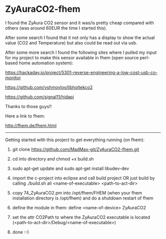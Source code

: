 # ZyAuraCO2-fhem

I found the ZyAura CO2 sensor and it was/is pretty cheap compared with others (was around 60EUR the time I started this).

After some search I found that it not only has a display to show the actual value (CO2 and Temperature) but also could be read out via usb.

After some more search I found the following sites where I pulled my input for my project to make this sensor available in fhem (open source perl-based home automation system):

https://hackaday.io/project/5301-reverse-engineering-a-low-cost-usb-co-monitor

https://github.com/vshmoylov/libholtekco2

https://github.com/signal11/hidapi

Thanks to those guys!!

Here a link to fhem:

http://fhem.de/fhem.html

---------------------------------------------------------------------------------------------------------------

Getting started with this project to get everything running (on fhem):

1. git clone https://github.com/MadMax-git/ZyAuraCO2-fhem.git

2. cd into directory and chmod +x build.sh

3. sudo apt-get update and sudo apt-get install libudev-dev

4. import the c-project into eclipse and call build project OR just build by calling  ./build.sh all \<name-of-executable\> \<path-to-act-dir\>

5. copy 74_ZyAuraCO2.pm into /opt/fhem/FHEM (when your fhem installation directory is /opt/fhem) and do a shutdown restart of fhem

6. define the module in fhem: define \<name-of-device\> ZyAuraCO2

7. set the attr CO2Path to where the ZyAuraCO2 executable is located (\<path-to-act-dir\>/Debug/\<name-of-executable\>)

8. done :-)

